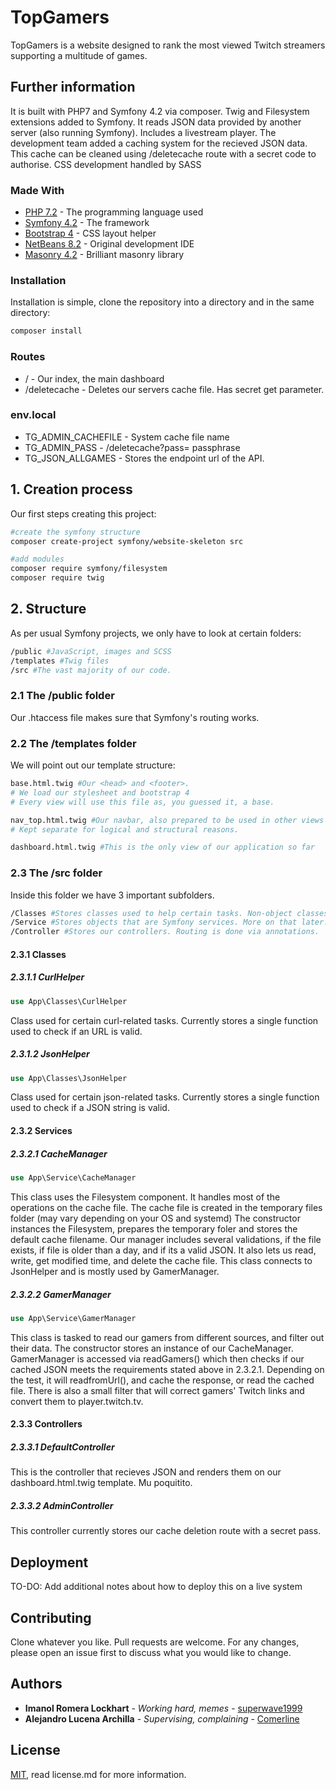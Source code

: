 # TopGamers

TopGamers is a website designed to rank the most viewed Twitch streamers supporting a multitude of games.

## Further information

It is built with PHP7 and Symfony 4.2 via composer.
Twig and Filesystem extensions added to Symfony.
It reads JSON data provided by another server (also running Symfony).
Includes a livestream player.
The development team added a caching system for the recieved JSON data.
This cache can be cleaned using /deletecache route with a secret code to authorise.
CSS development handled by SASS

### Made With
* [PHP 7.2](https://www.php.net/) - The programming language used
* [Symfony 4.2](https://symfony.com/) - The framework
* [Bootstrap 4](https://getbootstrap.com/) - CSS layout helper
* [NetBeans 8.2](https://netbeans.org/) - Original development IDE
* [Masonry 4.2](https://masonry.desandro.com) - Brilliant masonry library

### Installation
Installation is simple, clone the repository into a directory and in the same directory:
```bash
composer install
```

### Routes
* / - Our index, the main dashboard
* /deletecache - Deletes our servers cache file. Has secret get parameter.

### env.local
* TG_ADMIN_CACHEFILE - System cache file name
* TG_ADMIN_PASS - /deletecache?pass= passphrase
* TG_JSON_ALLGAMES - Stores the endpoint url of the API.

## 1. Creation process
Our first steps creating this project:
```bash
#create the symfony structure
composer create-project symfony/website-skeleton src

#add modules
composer require symfony/filesystem
composer require twig
```

## 2. Structure
As per usual Symfony projects, we only have to look at certain folders:
```bash
/public #JavaScript, images and SCSS
/templates #Twig files
/src #The vast majority of our code.
```
### 2.1 The /public folder
Our .htaccess file makes sure that Symfony's routing works.
### 2.2 The /templates folder
We will point out our template structure:
```bash
base.html.twig #Our <head> and <footer>.
# We load our stylesheet and bootstrap 4
# Every view will use this file as, you guessed it, a base.

nav_top.html.twig #Our navbar, also prepared to be used in other views
# Kept separate for logical and structural reasons.

dashboard.html.twig #This is the only view of our application so far
```
### 2.3 The /src folder
Inside this folder we have 3 important subfolders.
```bash
/Classes #Stores classes used to help certain tasks. Non-object classes.
/Service #Stores objects that are Symfony services. More on that later.
/Controller #Stores our controllers. Routing is done via annotations.
```
#### 2.3.1 Classes
##### 2.3.1.1 CurlHelper
```php
use App\Classes\CurlHelper
```
Class used for certain curl-related tasks. Currently stores a single function used to check if an URL is valid.

##### 2.3.1.2 JsonHelper
```php
use App\Classes\JsonHelper
```
Class used for certain json-related tasks. Currently stores a single function used to check if a JSON string is valid.

#### 2.3.2 Services
##### 2.3.2.1 CacheManager
```php
use App\Service\CacheManager
```
This class uses the Filesystem component. It handles most of the operations on the cache file.
The cache file is created in the temporary files folder (may vary depending on your OS and systemd)
The constructor instances the Filesystem, prepares the temporary foler and stores the default cache filename.
Our manager includes several validations, if the file exists, if file is older than a day, and if its a valid JSON.
It also lets us read, write, get modified time, and delete the cache file.
This class connects to JsonHelper and is mostly used by GamerManager.

##### 2.3.2.2 GamerManager
```php
use App\Service\GamerManager
```
This class is tasked to read our gamers from different sources, and filter out their data.
The constructor stores an instance of our CacheManager.
GamerManager is accessed via readGamers() which then checks if our cached JSON meets the requirements stated above in 2.3.2.1.
Depending on the test, it will readfromUrl(), and cache the response, or read the cached file.
There is also a small filter that will correct gamers' Twitch links and convert them to player.twitch.tv.

#### 2.3.3 Controllers
##### 2.3.3.1 DefaultController
This is the controller that recieves JSON and renders them on our dashboard.html.twig template. Mu poquitito.
##### 2.3.3.2 AdminController
This controller currently stores our cache deletion route with a secret pass.

## Deployment
TO-DO: Add additional notes about how to deploy this on a live system

## Contributing
Clone whatever you like.
Pull requests are welcome. For any changes, please open an issue first to discuss what you would like to change.

## Authors
* **Imanol Romera Lockhart** - *Working hard, memes* - [superwave1999](https://github.com/superwave1999)
* **Alejandro Lucena Archilla** - *Supervising, complaining* - [Comerline](https://github.com/Comerline)

## License
[MIT](https://choosealicense.com/licenses/mit/), read license.md for more information.
